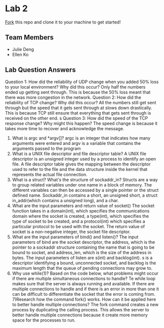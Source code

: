 # Lab 2
[Fork](https://docs.github.com/en/get-started/quickstart/fork-a-repo) this repo and clone it to your machine to get started!

## Team Members
- Julie Deng
- Ellen Ko

## Lab Question Answers

Question 1: How did the reliability of UDP change when you added 50% loss to your local environment? Why did this occur?
Only half the numbers ended up getting sent through. This is because the 50% loss meant that there was more congestion in the network. 
Question 2: How did the reliability of TCP change? Why did this occur?
All the numbers still get sent through but the speed that it gets sent through at slows down drastically. This is because TCP still ensure that everything that gets sent through is received on the other end. s 
Question 3: How did the speed of the TCP response change? Why might this happen?
The speed change is because it takes more time to recover and acknowledge the message. 

1) What is argc and *argv[]?
argc is an integer that indicates how many arguments were entered and argv is a variable that contains the
arguments passed to the program 
2) What is a UNIX file descriptor and file descriptor table?
A UNIX file descriptor is an unsigned integer used by a process to identify an open file. A file descriptor table gives the mapping between the descriptor used to refer to the file and the data structure inside the kernel that represents the actual file connection.
3) What is a struct? What's the structure of sockaddr_in?
Structs are a way to group related variables under one name in a block of memory. The different variables can then be accessed by a single pointer or the struct defined name. Sockaddr_in contains a short, an unsigned short, a struct in_addr(which contains a unsigned long), and a char. 
4) What are the input parameters and return value of socket()
The socket function takes in a domain(int), which specifies the communications domain where the socket is created, a type(int), which specifies the type of socket to be created, and a protocol(int) which specifies a particular protocol to be used with the socket. The return value of socket is a non-negative integer, the socket file descriptor.
5) What are the input parameters of bind() and listen()?
The input parameters of bind are the socket descriptor, the address, which is the pointer to a sockaddr structure containing the name that is going to be bound to socket, and address_len, which is the size of the address in bytes. The input parameters of listen are s(int) and backlog(int). s is a descriptor identifying a bound, unconnected socket, and backlog is the maximum length that the queue of pending connections may grow to. 
6) Why use while(1)? Based on the code below, what problems might occur if there are multiple simultaneous connections to handle?
Te while loop makes sure that the server is always running and available. If there are multiple connections to handle and if there is an error in more than one it can be difficult to differentiate the socket that the error is coming from. 
7)Research how the command fork() works. How can it be applied here to better handle multiple connections?
The fork command creates a new process by duplicating the calling process. This allows the server to better handle multiple connections because it create more memory space for the processes to run. 
